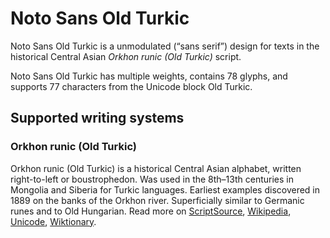 
# Noto Sans Old Turkic

Noto Sans Old Turkic is a unmodulated (“sans serif”) design for texts in the historical Central Asian _Orkhon runic (Old Turkic)_ script. 

Noto Sans Old Turkic has multiple weights, contains 78 glyphs, and supports 77 characters from the Unicode block Old Turkic.


## Supported writing systems


### Orkhon runic (Old Turkic)

Orkhon runic (Old Turkic) is a historical Central Asian alphabet, written right-to-left or boustrophedon. Was used in the 8th–13th centuries in Mongolia and Siberia for Turkic languages. Earliest examples discovered in 1889 on the banks of the Orkhon river. Superficially similar to Germanic runes and to Old Hungarian. Read more on [ScriptSource](https://scriptsource.org/scr/Orkh), [Wikipedia](https://en.wikipedia.org/wiki/ISO_15924:Orkh), [Unicode](https://www.unicode.org/versions/Unicode13.0.0/ch14.pdf#G41975), [Wiktionary](https://en.wiktionary.org/wiki/Category:Orkhon_runes_script).

